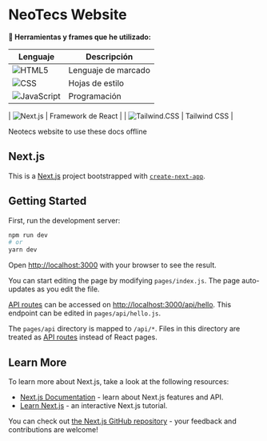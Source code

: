 # NeoTecs Website

**🔧 Herramientas y frames que he utilizado:**

| Lenguaje                             | Descripción         |
| -------------------------------------| ------------------- |
| ![HTML5](https://img.shields.io/badge/HTML5-%23E34F26.svg?logo=html5&logoColor=white) | Lenguaje de marcado |
| ![CSS](https://img.shields.io/badge/CSS-%231572B6.svg?logo=css3&logoColor=white)      | Hojas de estilo     |
| ![JavaScript](https://img.shields.io/badge/JavaScript-%23F7DF1E.svg?logo=javascript&logoColor=black) | Programación       |

| ![Next.js](https://img.shields.io/badge/Next.js-%23E34F26.svg?logo=next.js&logoColor=white) 
| Framework de React  |
| ![Tailwind.CSS](https://img.shields.io/badge/Tailwind%20CSS-%2338B2AC.svg?logo=tailwind-css&logoColor=white) 
| Tailwind CSS       |

Neotecs website to use these docs offline

## Next.js

This is a [Next.js](https://nextjs.org/) project bootstrapped with [`create-next-app`](https://github.com/vercel/next.js/tree/canary/packages/create-next-app).

## Getting Started

First, run the development server:

```bash
npm run dev
# or
yarn dev
```

Open [http://localhost:3000](http://localhost:3000) with your browser to see the result.

You can start editing the page by modifying `pages/index.js`. The page auto-updates as you edit the file.

[API routes](https://nextjs.org/docs/api-routes/introduction) can be accessed on [http://localhost:3000/api/hello](http://localhost:3000/api/hello). This endpoint can be edited in `pages/api/hello.js`.

The `pages/api` directory is mapped to `/api/*`. Files in this directory are treated as [API routes](https://nextjs.org/docs/api-routes/introduction) instead of React pages.

## Learn More

To learn more about Next.js, take a look at the following resources:

- [Next.js Documentation](https://nextjs.org/docs) - learn about Next.js features and API.
- [Learn Next.js](https://nextjs.org/learn) - an interactive Next.js tutorial.

You can check out [the Next.js GitHub repository](https://github.com/vercel/next.js/) - your feedback and contributions are welcome!
